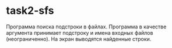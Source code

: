# task2-sfs
Программа поиска подстроки в файлах. Программа в качестве аргумента принимает подстроку и имена входных файлов (неограниченно). На экран выводятся найденные строки.
